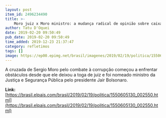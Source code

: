 ```yaml
---
layout: post
item_id: 2496234490
title: >-
    Moro juiz x Moro ministro: a mudança radical de opinião sobre caixa dois
author: Tatu D'Oquei
date: 2019-02-20 09:50:49
pub_date: 2019-02-20 09:50:49
time_added: 2019-12-23 21:37:47
category: refletimos
tags: []
image: https://ep00.epimg.net/brasil/imagenes/2019/02/19/politica/1550605130_002550_1550610582_rrss_normal.jpg
---
```


A cruzada de Sergio Moro pelo combate à corrupção começou a enfrentar obstáculos desde que ele deixou a toga de juiz e foi nomeado ministro da Justiça e Segurança Pública pelo presidente Jair Bolsonaro.

**Link:** [https://brasil.elpais.com/brasil/2019/02/19/politica/1550605130_002550.html](https://brasil.elpais.com/brasil/2019/02/19/politica/1550605130_002550.html)

